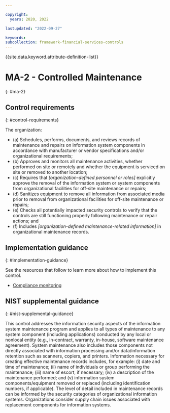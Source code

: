 ```yaml
---

copyright:
  years: 2020, 2022

lastupdated: "2022-09-27"

keywords: 
subcollection: framework-financial-services-controls
---
```


{{site.data.keyword.attribute-definition-list}}

         
# MA-2 - Controlled Maintenance
{: #ma-2}

## Control requirements
{: #control-requirements}

The organization:

- (a) Schedules, performs, documents, and reviews records of maintenance and repairs on information system components in accordance with manufacturer or vendor specifications and/or organizational requirements;
- (b) Approves and monitors all maintenance activities, whether performed on site or remotely and whether the equipment is serviced on site or removed to another location;
- (c) Requires that _[organization-defined personnel or roles]_ explicitly approve the removal of the information system or system components from organizational facilities for off-site maintenance or repairs;
- (d) Sanitizes equipment to remove all information from associated media prior to removal from organizational facilities for off-site maintenance or repairs;
- (e) Checks all potentially impacted security controls to verify that the controls are still functioning properly following maintenance or repair actions; and
- (f) Includes _[organization-defined maintenance-related information]_ in organizational maintenance records.

## Implementation guidance
{: #implementation-guidance}

See the resources that follow to learn more about how to implement this control.

- [Compliance monitoring](/docs/framework-financial-services?topic=framework-financial-services-shared-monitoring-compliance)

## NIST supplemental guidance
{: #nist-supplemental-guidance}

This control addresses the information security aspects of the information system maintenance program and applies to all types of maintenance to any system component (including applications) conducted by any local or nonlocal entity (e.g., in-contract, warranty, in-house, software maintenance agreement). System maintenance also includes those components not directly associated with information processing and/or data/information retention such as scanners, copiers, and printers. Information necessary for creating effective maintenance records includes, for example: (i) date and time of maintenance; (ii) name of individuals or group performing the maintenance; (iii) name of escort, if necessary; (iv) a description of the maintenance performed; and (v) information system components/equipment removed or replaced (including identification numbers, if applicable). The level of detail included in maintenance records can be informed by the security categories of organizational information systems. Organizations consider supply chain issues associated with replacement components for information systems.



